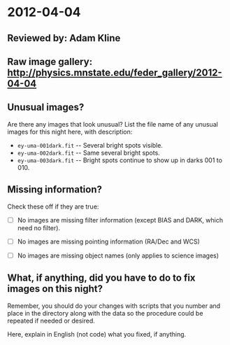 # 2012-04-04

## Reviewed by:   Adam Kline

## Raw image gallery: http://physics.mnstate.edu/feder_gallery/2012-04-04

## Unusual images?

Are there any images that look unusual? List the file name of any unusual images for this night here, with description:

+ `ey-uma-001dark.fit` -- Several bright spots visible. 
+ `ey-uma-002dark.fit` -- Same several bright spots. 
+ `ey-uma-003dark.fit` -- Bright spots continue to show up in darks 001 to 010.

## Missing information?

Check these off if they are true:

- [ ] No images are missing filter information (except BIAS and DARK, which need no filter).
- [ ] No images are missing pointing information (RA/Dec and WCS)
- [ ] No images are missing object names (only applies to science images)



## What, if anything, did you have to do to fix images on this night?

Remember, you should do your changes with scripts that you number and place in the
directory along with the data so the procedure could be repeated if needed or
desired.

Here, explain in English (not code) what you fixed, if anything.

